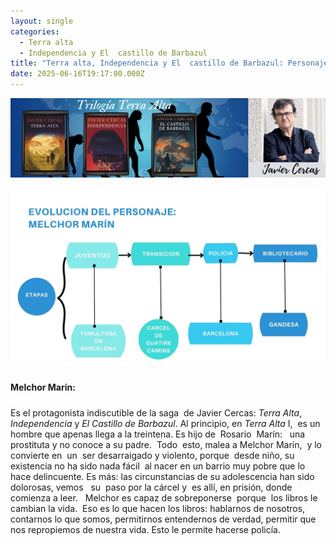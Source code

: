 ```yaml
---
layout: single
categories:
  - Terra alta
  - Independencia y El  castillo de Barbazul
title: "Terra alta, Independencia y El  castillo de Barbazul: Personaje Principal"
date: 2025-06-16T19:17:00.000Z
---
```

![Banner](/assets/img/banner.jpg)

![Evolución de wlchor marin](/assets/img/evolucion-de-melchor-marin.jpg)



##### 
**Melchor Marín:**   

##### 





Es
el protagonista indiscutible de la saga  de
Javier Cercas: *Terra Alta*, *Independencia*
y *El Castillo de Barbazul*. Al
principio, en *Terra Alta* I,  es un hombre que apenas llega a la treintena.
Es hijo de  Rosario  Marín: 
 una  prostituta y no conoce a su padre.  Todo 
esto, malea a Melchor Marín,  y lo
convierte en  un  ser desarraigado y violento, porque  desde niño, su existencia no ha sido nada fácil  al nacer en un barrio muy pobre que lo hace
delincuente. Es más: las
circunstancias de su adolescencia han sido 
dolorosas, vemos   su  paso por la cárcel y  es allí, en prisión, donde comienza a leer.   Melchor
es capaz de sobreponerse  porque  los libros le cambian la vida.  Eso es lo que
hacen los libros: hablarnos de nosotros, contarnos lo que somos, permitirnos
entendernos de verdad, permitir que nos repropiemos de nuestra vida. Esto le
permite hacerse
policía.

##### 









#####
